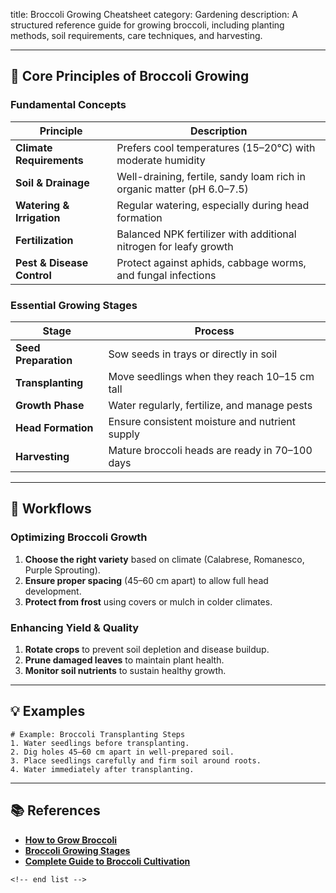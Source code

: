 title: Broccoli Growing Cheatsheet
category: Gardening
description: A structured reference guide for growing broccoli, including planting methods, soil requirements, care techniques, and harvesting.

---

## 🌱 **Core Principles of Broccoli Growing**

### **Fundamental Concepts**

| Principle                        | Description                                                             |
| -------------------------------- | ----------------------------------------------------------------------- |
| **Climate Requirements**   | Prefers cool temperatures (15–20°C) with moderate humidity            |
| **Soil & Drainage**        | Well-draining, fertile, sandy loam rich in organic matter (pH 6.0–7.5) |
| **Watering & Irrigation**  | Regular watering, especially during head formation                      |
| **Fertilization**          | Balanced NPK fertilizer with additional nitrogen for leafy growth       |
| **Pest & Disease Control** | Protect against aphids, cabbage worms, and fungal infections            |

### **Essential Growing Stages**

| Stage                      | Process                                         |
| -------------------------- | ----------------------------------------------- |
| **Seed Preparation** | Sow seeds in trays or directly in soil          |
| **Transplanting**    | Move seedlings when they reach 10–15 cm tall   |
| **Growth Phase**     | Water regularly, fertilize, and manage pests    |
| **Head Formation**   | Ensure consistent moisture and nutrient supply  |
| **Harvesting**       | Mature broccoli heads are ready in 70–100 days |

---

## 🔄 **Workflows**

### **Optimizing Broccoli Growth**

1. **Choose the right variety** based on climate (Calabrese, Romanesco, Purple Sprouting).
2. **Ensure proper spacing** (45–60 cm apart) to allow full head development.
3. **Protect from frost** using covers or mulch in colder climates.

### **Enhancing Yield & Quality**

1. **Rotate crops** to prevent soil depletion and disease buildup.
2. **Prune damaged leaves** to maintain plant health.
3. **Monitor soil nutrients** to sustain healthy growth.

---

## 💡 **Examples**

```plaintext
# Example: Broccoli Transplanting Steps
1. Water seedlings before transplanting.  
2. Dig holes 45–60 cm apart in well-prepared soil.  
3. Place seedlings carefully and firm soil around roots.  
4. Water immediately after transplanting.  
```

---

## 📚 **References**

- **[How to Grow Broccoli](https://thefreerangelife.com/how-to-grow-broccoli/)**
- **[Broccoli Growing Stages](https://thefreerangelife.com/broccoli-plant-growing-stages/)**
- **[Complete Guide to Broccoli Cultivation](https://www.spider-farmer.com/blog/broccoli-growing-stages/)**

```
<!-- end list -->
```